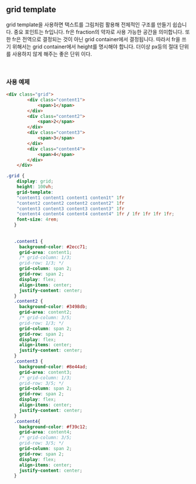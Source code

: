 ## grid template

grid template을 사용하면 택스트를 그림처럼 활용해 전체적인 구조를 만들기 쉽습니다. 중요 포인트는 fr입니다. fr은 fraction의 약자로 사용 가능한 공간을 의미합니다. 또한 fr은 전역으로 결정되는 것이 아닌 grid container에서 결정됩니다. 따라서 fr을 쓰기 위해서는 grid container에서 height를 명시해야 합니다. 더이상 px등의 절대 단위를 사용하지 않게 해주는 좋은 단위 이다.

<br />

### 사용 예제

```html
<div class="grid">
        <div class="content1">
            <span>1</span>
        </div>
        <div class="content2">
            <span>2</span>
        </div>
        <div class="content3">
            <span>3</span>
        </div>
        <div class="content4">
            <span>4</span>
        </div>
    </div>
```

```css
.grid {
    display: grid;
    height: 100vh;
    grid-template:
    "content1 content1 content1 conten1t" 1fr
    "content2 content2 content2 content2" 1fr
    "content3 content3 content3 content3" 1fr
    "content4 content4 content4 content4" 1fr / 1fr 1fr 1fr 1fr;
    font-size: 4rem;
   }
   
  
   .content1 {
     background-color: #2ecc71;
     grid-area: content1;
     /* grid-column: 1/3;
     grid-row: 1/3; */
     grid-column: span 2;
     grid-row: span 2;
     display: flex;
     align-items: center;
     justify-content: center;
   }
   .content2 {
     background-color: #3498db;
     grid-area: content2;
     /* grid-column: 3/5;
     grid-row: 1/3; */
     grid-column: span 2;
     grid-row: span 2;
     display: flex;
     align-items: center;
     justify-content: center;
   }
   .content3 {
     background-color: #8e44ad;
     grid-area: content3;
     /* grid-column: 1/3;
     grid-row: 3/5; */
     grid-column: span 2;
     grid-row: span 2;
     display: flex;
     align-items: center;
     justify-content: center;
   }
   .content4{
     background-color: #f39c12;
     grid-area: content4;
     /* grid-column: 3/5;
     grid-row: 3/5; */
     grid-column: span 2;
     grid-row: span 2;
     display: flex;
     align-items: center;
     justify-content: center;
   }
```